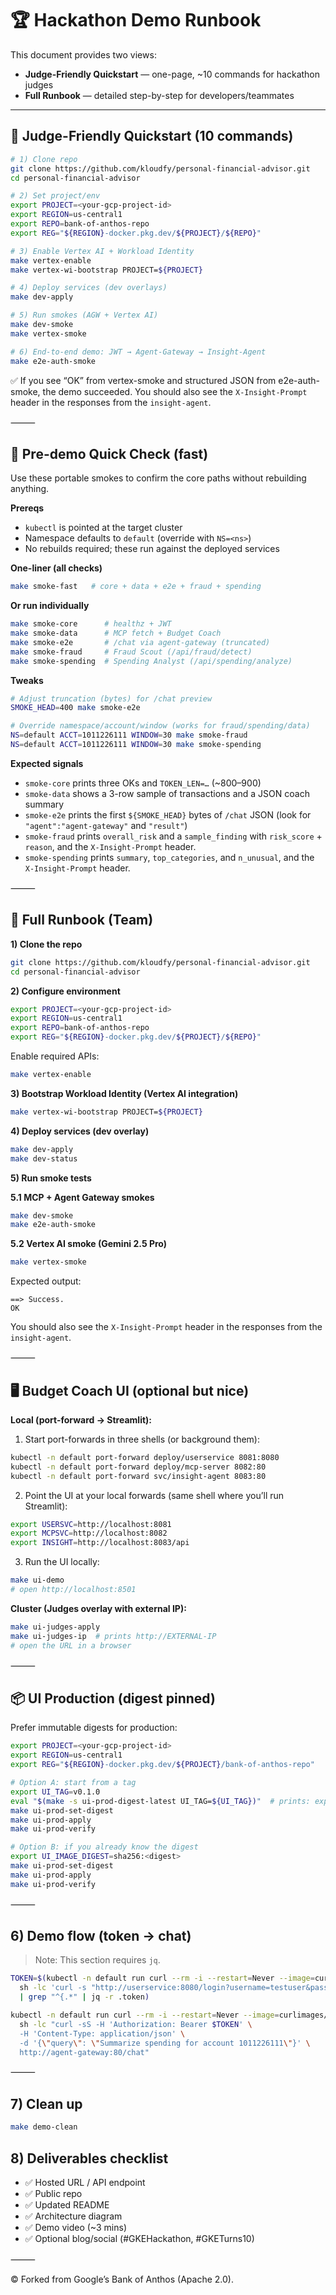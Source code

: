 
# 🏆 Hackathon Demo Runbook

This document provides two views:

- **Judge-Friendly Quickstart** — one-page, ~10 commands for hackathon judges
- **Full Runbook** — detailed step-by-step for developers/teammates

---

## 🎯 Judge-Friendly Quickstart (10 commands)

```bash
# 1) Clone repo
git clone https://github.com/kloudfy/personal-financial-advisor.git
cd personal-financial-advisor

# 2) Set project/env
export PROJECT=<your-gcp-project-id>
export REGION=us-central1
export REPO=bank-of-anthos-repo
export REG="${REGION}-docker.pkg.dev/${PROJECT}/${REPO}"

# 3) Enable Vertex AI + Workload Identity
make vertex-enable
make vertex-wi-bootstrap PROJECT=${PROJECT}

# 4) Deploy services (dev overlays)
make dev-apply

# 5) Run smokes (AGW + Vertex AI)
make dev-smoke
make vertex-smoke

# 6) End-to-end demo: JWT → Agent-Gateway → Insight-Agent
make e2e-auth-smoke
```

✅ If you see “OK” from vertex-smoke and structured JSON from e2e-auth-smoke, the demo succeeded. You should also see the `X-Insight-Prompt` header in the responses from the `insight-agent`.

⸻

## 🚦 Pre-demo Quick Check (fast)

Use these portable smokes to confirm the core paths without rebuilding anything.

**Prereqs**

* `kubectl` is pointed at the target cluster
* Namespace defaults to `default` (override with `NS=<ns>`)
* No rebuilds required; these run against the deployed services

**One-liner (all checks)**

```bash
make smoke-fast   # core + data + e2e + fraud + spending
```

**Or run individually**

```bash
make smoke-core      # healthz + JWT
make smoke-data      # MCP fetch + Budget Coach
make smoke-e2e       # /chat via agent-gateway (truncated)
make smoke-fraud     # Fraud Scout (/api/fraud/detect)
make smoke-spending  # Spending Analyst (/api/spending/analyze)
```

**Tweaks**

```bash
# Adjust truncation (bytes) for /chat preview
SMOKE_HEAD=400 make smoke-e2e

# Override namespace/account/window (works for fraud/spending/data)
NS=default ACCT=1011226111 WINDOW=30 make smoke-fraud
NS=default ACCT=1011226111 WINDOW=30 make smoke-spending
```

**Expected signals**

* `smoke-core` prints three OKs and `TOKEN_LEN=…` (~800–900)
* `smoke-data` shows a 3-row sample of transactions and a JSON coach summary
* `smoke-e2e` prints the first `${SMOKE_HEAD}` bytes of `/chat` JSON (look for `"agent":"agent-gateway"` and `"result"`)
* `smoke-fraud` prints `overall_risk` and a `sample_finding` with `risk_score` + `reason`, and the `X-Insight-Prompt` header.
* `smoke-spending` prints `summary`, `top_categories`, and `n_unusual`, and the `X-Insight-Prompt` header.

⸻

## 📖 Full Runbook (Team)

**1) Clone the repo**

```bash
git clone https://github.com/kloudfy/personal-financial-advisor.git
cd personal-financial-advisor
```

**2) Configure environment**

```bash
export PROJECT=<your-gcp-project-id>
export REGION=us-central1
export REPO=bank-of-anthos-repo
export REG="${REGION}-docker.pkg.dev/${PROJECT}/${REPO}"
```

Enable required APIs:

```bash
make vertex-enable
```

**3) Bootstrap Workload Identity (Vertex AI integration)**

```bash
make vertex-wi-bootstrap PROJECT=${PROJECT}
```

**4) Deploy services (dev overlay)**

```bash
make dev-apply
make dev-status
```

**5) Run smoke tests**

**5.1 MCP + Agent Gateway smokes**

```bash
make dev-smoke
make e2e-auth-smoke
```

**5.2 Vertex AI smoke (Gemini 2.5 Pro)**

```bash
make vertex-smoke
```

Expected output:

```
==> Success.
OK
```

You should also see the `X-Insight-Prompt` header in the responses from the `insight-agent`.

⸻

## 🖥️ Budget Coach UI (optional but nice)

**Local (port-forward → Streamlit):**

1. Start port-forwards in three shells (or background them):

```bash
kubectl -n default port-forward deploy/userservice 8081:8080
kubectl -n default port-forward deploy/mcp-server 8082:80
kubectl -n default port-forward svc/insight-agent 8083:80
```

2. Point the UI at your local forwards (same shell where you’ll run Streamlit):

```bash
export USERSVC=http://localhost:8081
export MCPSVC=http://localhost:8082
export INSIGHT=http://localhost:8083/api
```

3. Run the UI locally:

```bash
make ui-demo
# open http://localhost:8501
```

**Cluster (Judges overlay with external IP):**

```bash
make ui-judges-apply
make ui-judges-ip  # prints http://EXTERNAL-IP
# open the URL in a browser
```

⸻

## 📦 UI Production (digest pinned)

Prefer immutable digests for production:

```bash
export PROJECT=<your-gcp-project-id>
export REGION=us-central1
export REG="${REGION}-docker.pkg.dev/${PROJECT}/bank-of-anthos-repo"

# Option A: start from a tag
export UI_TAG=v0.1.0
eval "$(make -s ui-prod-digest-latest UI_TAG=${UI_TAG})"  # prints: export UI_IMAGE_DIGEST=sha256:...
make ui-prod-set-digest
make ui-prod-apply
make ui-prod-verify

# Option B: if you already know the digest
export UI_IMAGE_DIGEST=sha256:<digest>
make ui-prod-set-digest
make ui-prod-apply
make ui-prod-verify
```

⸻

## 6) Demo flow (token → chat)

> Note: This section requires `jq`.

```bash
TOKEN=$(kubectl -n default run curl --rm -i --restart=Never --image=curlimages/curl -- \
  sh -lc 'curl -s "http://userservice:8080/login?username=testuser&password=bankofanthos"' 2>/dev/null \
  | grep "^{.*" | jq -r .token)

kubectl -n default run curl --rm -i --restart=Never --image=curlimages/curl -- \
  sh -lc "curl -sS -H 'Authorization: Bearer $TOKEN' \
  -H 'Content-Type: application/json' \
  -d '{\"query\": \"Summarize spending for account 1011226111\"}' \
  http://agent-gateway:80/chat"
```

⸻

## 7) Clean up

```bash
make demo-clean
```

## 8) Deliverables checklist

* ✅ Hosted URL / API endpoint
* ✅ Public repo
* ✅ Updated README
* ✅ Architecture diagram
* ✅ Demo video (~3 mins)
* ✅ Optional blog/social (#GKEHackathon, #GKETurns10)

⸻

© Forked from Google’s Bank of Anthos (Apache 2.0).
